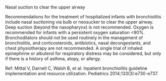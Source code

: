 Nasal suction to clear the upper airway

Recommendations for the treatment of hospitalized infants with bronchiolitis include nasal suctioning via
bulb or neosucker to clear the upper airway. Deep suction (beyond the nasopharynx) is not recommended.
Oxygen is recommended for infants with a persistent oxygen saturation <90%. Bronchodilators should
not be used routinely in the management of bronchiolitis, and corticosteroids, antibiotics, nasal
decongestants, and chest physiotherapy are not recommended. A single trial of inhaled epinephrine or
albuterol for respiratory distress may be considered, but only if there is a history of asthma, atopy, or
allergy.

Ref: Mittal V, Darnell C, Walsh B, et al: Inpatient bronchiolitis guideline implementation and resource utilization. Pediatrics
2014;133(3):e730-e737.